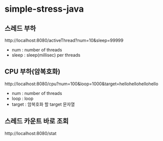 # simple-stress-java

## 스레드 부하
http://localhost:8080/activeThread?num=10&sleep=99999
* num : number of threads
* sleep : sleep(millisec) per threads

## CPU 부하(암복호화)
http://localhost:8080/cpu?num=100&loop=1000&target=hellohellohellohello
* num : number of threads
* loop : loop
* target : 암복호화 할 target 문자열

## 스레드 카운트 바로 조회
http://localhost:8080/stat

